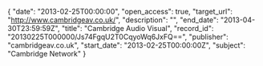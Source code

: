 {
  "date": "2013-02-25T00:00:00", 
  "open_access": true, 
  "target_url": "http://www.cambridgeav.co.uk/", 
  "description": "", 
  "end_date": "2013-04-30T23:59:59Z", 
  "title": "Cambridge Audio Visual", 
  "record_id": "20130225T000000/Js74FgqU2T0CqyoWq6JxFQ==", 
  "publisher": "cambridgeav.co.uk", 
  "start_date": "2013-02-25T00:00:00Z", 
  "subject": "Cambridge Network"
}


